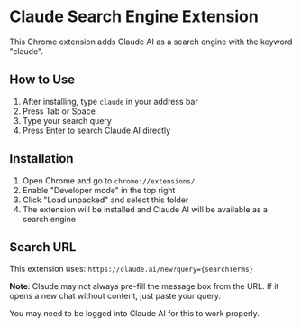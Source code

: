# Claude Search Engine Extension

This Chrome extension adds Claude AI as a search engine with the keyword "claude".

## How to Use

1. After installing, type `claude` in your address bar
2. Press Tab or Space
3. Type your search query
4. Press Enter to search Claude AI directly

## Installation

1. Open Chrome and go to `chrome://extensions/`
2. Enable "Developer mode" in the top right
3. Click "Load unpacked" and select this folder
4. The extension will be installed and Claude AI will be available as a search engine

## Search URL

This extension uses: `https://claude.ai/new?query={searchTerms}`

**Note**: Claude may not always pre-fill the message box from the URL. If it opens a new chat without content, just paste your query.

You may need to be logged into Claude AI for this to work properly.